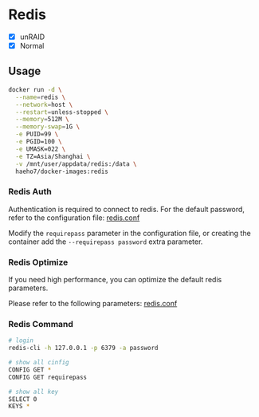 # Redis

- [x] unRAID
- [x] Normal

## Usage

```sh
docker run -d \
  --name=redis \
  --network=host \
  --restart=unless-stopped \
  --memory=512M \
  --memory-swap=1G \
  -e PUID=99 \
  -e PGID=100 \
  -e UMASK=022 \
  -e TZ=Asia/Shanghai \
  -v /mnt/user/appdata/redis:/data \
  haeho7/docker-images:redis
```

### Redis Auth

Authentication is required to connect to redis. For the default password, refer to the configuration file: [redis.conf](./redis-data/redis.conf)

Modify the `requirepass` parameter in the configuration file, or creating the container add the `--requirepass password` extra parameter.

### Redis Optimize

If you need high performance, you can optimize the default redis parameters.

Please refer to the following parameters: [redis.conf](./redis-data/redis.conf)

### Redis Command

``` sh
# login
redis-cli -h 127.0.0.1 -p 6379 -a password

# show all cinfig
CONFIG GET *
CONFIG GET requirepass

# show all key
SELECT 0
KEYS *
```
